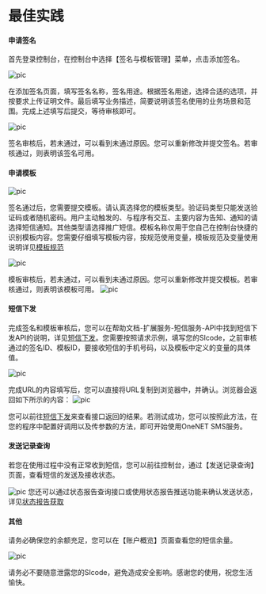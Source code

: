 #  最佳实践

#### 申请签名

首先登录控制台，在控制台中选择【签名与模板管理】菜单，点击添加签名。

![pic](/images/sms/1.png)

在添加签名页面，填写签名名称，签名用途。根据签名用途，选择合适的选项，并按要求上传证明文件。最后填写业务描述，简要说明该签名使用的业务场景和范围。完成上述填写后提交，等待审核即可。

![pic](/images/sms/2.png)

签名审核后，若未通过，可以看到未通过原因。您可以重新修改并提交签名。若审核通过，则表明该签名可用。

#### 申请模板

![pic](/images/sms/3.png)

签名通过后，您需要提交模板。请认真选择您的模板类型。验证码类型只能发送验证码或者随机密码。用户主动触发的、与程序有交互、主要内容为告知、通知的请选择短信通知。其他类型请选择推广短信。模板名称仅用于您自己在控制台快捷的识别模板内容。您需要仔细填写模板内容，按规范使用变量，模板规范及变量使用说明详见[模板规范](/book/Temp.md)


![pic](/images/sms/4.png)

模板审核后，若未通过，可以看到未通过原因。您可以重新修改并提交模板。若审核通过，则表明该模板可用。
![pic](/images/sms/5.png)

#### 短信下发

完成签名和模板审核后，您可以在帮助文档-扩展服务-短信服务-API中找到短信下发API的说明，详见[短信下发](/book/api/smsSend.md)。您需要按照请求示例，填写您的SIcode，之前审核通过的签名ID、模板ID，要接收短信的手机号码，以及模板中定义的变量的具体值。

![pic](/images/sms/6.png)

完成URL的内容填写后，您可以直接将URL复制到浏览器中，并确认。浏览器会返回如下所示的内容：
![pic](/images/sms/7.png)

您可以前往[短信下发](/book/api/smsSend.md)来查看接口返回的结果。若测试成功，您可以按照此方法，在您的程序中配置好调用以及传参数的方法，即可开始使用OneNET SMS服务。

#### 发送记录查询

若您在使用过程中没有正常收到短信，您可以前往控制台，通过【发送记录查询】页面，查看短信的发送及接收状态。

![pic](/images/sms/8.png)
您还可以通过状态报告查询接口或使用状态报告推送功能来确认发送状态，详见[状态报告获取](/book/api/getStatus.md)

#### 其他

请务必确保您的余额充足，您可以在【账户概览】页面查看您的短信余量。

![pic](/images/sms/9.png)

请务必不要随意泄露您的SIcode，避免造成安全影响。感谢您的使用，祝您生活愉快。